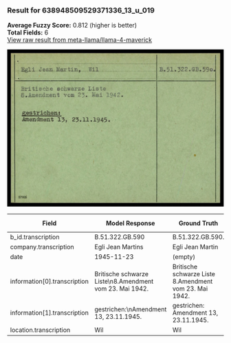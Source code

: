 ### Result for 638948509529371336_13_u_019
**Average Fuzzy Score:** 0.812 (higher is better)<br>
**Total Fields:** 6<br>
[View raw result from meta-llama/llama-4-maverick](https://github.com/RISE-UNIBAS/humanities_data_benchmark/blob/main/results/2025-10-24/T0333/request_T0333_638948509529371336_13_u_019.json)

<img src="https://github.com/RISE-UNIBAS/humanities_data_benchmark/blob/main/benchmarks/blacklist/images/638948509529371336_13_u_019.jpg?raw=true" alt="638948509529371336_13_u_019" width="600px">

| Field | Model Response | Ground Truth | Fuzzy Score | Match |
|-------|----------------|--------------|-------------|-------|
| b_id.transcription | B.51.322.GB.590 | B.51.322.GB.590. | 0.968 | ✅ |
| company.transcription | Egli Jean Martins | Egli Jean Martin | 0.970 | ✅ |
| date | 1945-11-23 | (empty) | 0.000 | ❌ |
| information[0].transcription | Britische schwarze Liste\n8.Amendment vom 23. Mai 1942. | Britische schwarze Liste<br>8.Amendment vom 23. Mai 1942. | 0.972 | ✅ |
| information[1].transcription | gestrichen:\nAmendment 13, 23.11.1945. | gestrichen:<br>Amendment 13, 23.11.1945. | 0.960 | ✅ |
| location.transcription | Wil | Wil | 1.000 | ✅ |
